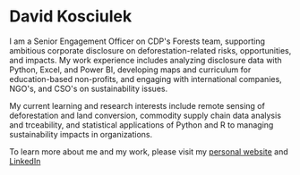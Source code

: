 # David Kosciulek

I am a Senior Engagement Officer on CDP's Forests team, supporting ambitious corporate disclosure on deforestation-related risks, opportunities, and impacts. My work experience includes analyzing disclosure data with Python, Excel, and Power BI, developing maps and curriculum for education-based non-profits, and engaging with international companies, NGO's, and CSO's on sustainability issues.

My current learning and research interests include remote sensing of deforestation and land conversion, commodity supply chain data analysis and trceability, and statistical applications of Python and R to managing sustainability impacts in organizations.

To learn more about me and my work, please visit my [personal website](https://davkosc.github.io) and [LinkedIn](https://www.linkedin.com/in/davkosc/)
